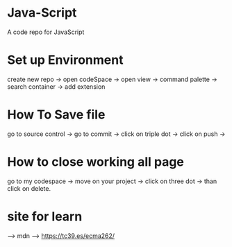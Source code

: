 # Java-Script
A code repo for JavaScript

# Set up Environment
create new repo -> open codeSpace -> open view -> command palette -> search container -> add extension 

# How To Save file
go to source control -> go to commit -> click on triple dot -> click on push ->

# How to close working all page
go to my codespace -> move on your project -> click on three dot -> than click on delete.

# site for learn
--> mdn 
--> https://tc39.es/ecma262/
